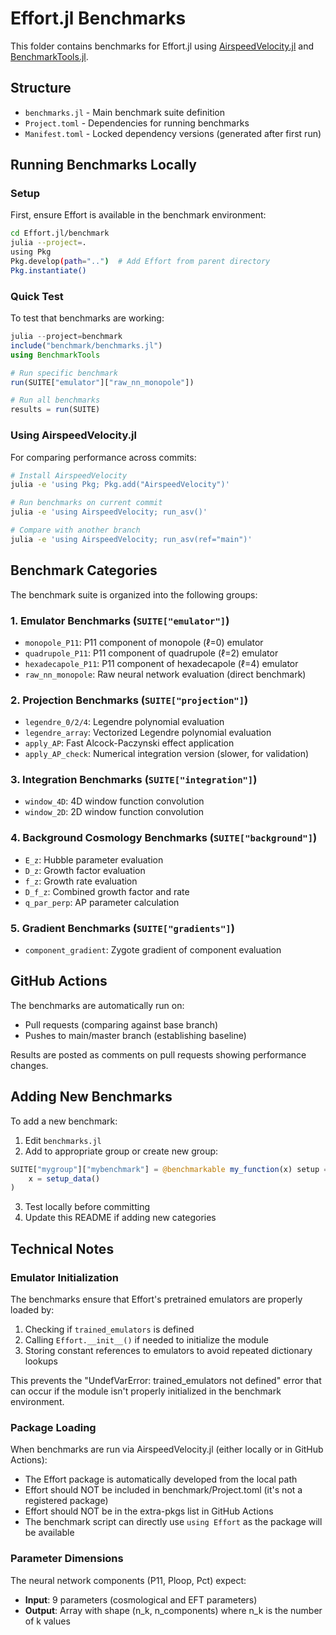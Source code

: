 # Effort.jl Benchmarks

This folder contains benchmarks for Effort.jl using [AirspeedVelocity.jl](https://github.com/MilesCranmer/AirspeedVelocity.jl) and [BenchmarkTools.jl](https://github.com/JuliaCI/BenchmarkTools.jl).

## Structure

- `benchmarks.jl` - Main benchmark suite definition
- `Project.toml` - Dependencies for running benchmarks
- `Manifest.toml` - Locked dependency versions (generated after first run)

## Running Benchmarks Locally

### Setup
First, ensure Effort is available in the benchmark environment:
```bash
cd Effort.jl/benchmark
julia --project=.
using Pkg
Pkg.develop(path="..")  # Add Effort from parent directory
Pkg.instantiate()
```

### Quick Test
To test that benchmarks are working:
```julia
julia --project=benchmark
include("benchmark/benchmarks.jl")
using BenchmarkTools

# Run specific benchmark
run(SUITE["emulator"]["raw_nn_monopole"])

# Run all benchmarks
results = run(SUITE)
```

### Using AirspeedVelocity.jl
For comparing performance across commits:
```bash
# Install AirspeedVelocity
julia -e 'using Pkg; Pkg.add("AirspeedVelocity")'

# Run benchmarks on current commit
julia -e 'using AirspeedVelocity; run_asv()'

# Compare with another branch
julia -e 'using AirspeedVelocity; run_asv(ref="main")'
```

## Benchmark Categories

The benchmark suite is organized into the following groups:

### 1. Emulator Benchmarks (`SUITE["emulator"]`)
- `monopole_P11`: P11 component of monopole (ℓ=0) emulator
- `quadrupole_P11`: P11 component of quadrupole (ℓ=2) emulator
- `hexadecapole_P11`: P11 component of hexadecapole (ℓ=4) emulator
- `raw_nn_monopole`: Raw neural network evaluation (direct benchmark)

### 2. Projection Benchmarks (`SUITE["projection"]`)
- `legendre_0/2/4`: Legendre polynomial evaluation
- `legendre_array`: Vectorized Legendre polynomial evaluation
- `apply_AP`: Fast Alcock-Paczynski effect application
- `apply_AP_check`: Numerical integration version (slower, for validation)

### 3. Integration Benchmarks (`SUITE["integration"]`)
- `window_4D`: 4D window function convolution
- `window_2D`: 2D window function convolution

### 4. Background Cosmology Benchmarks (`SUITE["background"]`)
- `E_z`: Hubble parameter evaluation
- `D_z`: Growth factor evaluation
- `f_z`: Growth rate evaluation
- `D_f_z`: Combined growth factor and rate
- `q_par_perp`: AP parameter calculation

### 5. Gradient Benchmarks (`SUITE["gradients"]`)
- `component_gradient`: Zygote gradient of component evaluation

## GitHub Actions

The benchmarks are automatically run on:
- Pull requests (comparing against base branch)
- Pushes to main/master branch (establishing baseline)

Results are posted as comments on pull requests showing performance changes.

## Adding New Benchmarks

To add a new benchmark:
1. Edit `benchmarks.jl`
2. Add to appropriate group or create new group:
```julia
SUITE["mygroup"]["mybenchmark"] = @benchmarkable my_function(x) setup = (
    x = setup_data()
)
```
3. Test locally before committing
4. Update this README if adding new categories

## Technical Notes

### Emulator Initialization
The benchmarks ensure that Effort's pretrained emulators are properly loaded by:
1. Checking if `trained_emulators` is defined
2. Calling `Effort.__init__()` if needed to initialize the module
3. Storing constant references to emulators to avoid repeated dictionary lookups

This prevents the "UndefVarError: trained_emulators not defined" error that can occur if the module isn't properly initialized in the benchmark environment.

### Package Loading
When benchmarks are run via AirspeedVelocity.jl (either locally or in GitHub Actions):
- The Effort package is automatically developed from the local path
- Effort should NOT be included in benchmark/Project.toml (it's not a registered package)
- Effort should NOT be in the extra-pkgs list in GitHub Actions
- The benchmark script can directly use `using Effort` as the package will be available

### Parameter Dimensions
The neural network components (P11, Ploop, Pct) expect:
- **Input**: 9 parameters (cosmological and EFT parameters)
- **Output**: Array with shape (n_k, n_components) where n_k is the number of k values